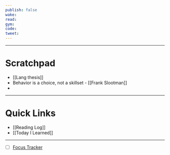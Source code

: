 ```yaml
---
publish: false
wake:
read:
gym:
code:
tweet:
---
```

***
# Scratchpad
- [[Lang thesis]]
- Behavior is a choice, not a skillset - [[Frank Slootman]]
- 



---
# Quick Links
- [[Reading Log]]
- [[Today I Learned]]
***
- [ ] [Focus Tracker](https://docs.google.com/spreadsheets/d/18ZL9CSRxE2z7pTKcaPGe3749GMO9Ov2UjVsRMQqShBk/edit#gid=696776801)